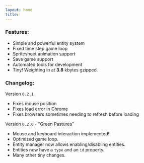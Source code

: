 ```yaml
---
layout: home
title:
---
```



### Features:

- Simple and powerful entity system
- Fixed time step game loop
- Spritesheet animation support
- Save game support
- Automated tools for development
- Tiny! Weighting in at **3.8** kbytes gzipped.

### Changelog:

Version `0.2.1`

- Fixes mouse position
- Fixes load error in Chrome
- Fixes browsers sometimes needing to refresh before loading

Version `0.2.0` - "Green Pastures"

- Mouse and keyboard interaction implemented!
- Optimized game loop.
- Entity manager now allows enabling/disabling entities.
- Entities now have a `type` and an `id` property.
- Many other tiny changes.